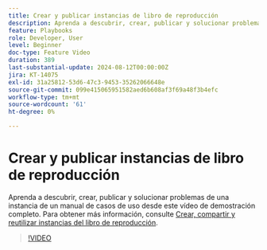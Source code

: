 ```yaml
---
title: Crear y publicar instancias de libro de reproducción
description: Aprenda a descubrir, crear, publicar y solucionar problemas de una instancia de un manual de casos de uso desde este vídeo de demostración completo.
feature: Playbooks
role: Developer, User
level: Beginner
doc-type: Feature Video
duration: 389
last-substantial-update: 2024-08-12T00:00:00Z
jira: KT-14075
exl-id: 31a25812-53d6-47c3-9453-35262066648e
source-git-commit: 099e415065951582aed6b608af3f69a48f3b4efc
workflow-type: tm+mt
source-wordcount: '61'
ht-degree: 0%

---
```


# Crear y publicar instancias de libro de reproducción

Aprenda a descubrir, crear, publicar y solucionar problemas de una instancia de un manual de casos de uso desde este vídeo de demostración completo. Para obtener más información, consulte [Crear, compartir y reutilizar instancias del libro de reproducción](https://experienceleague.adobe.com/docs/experience-platform/use-case-playbooks/playbooks/create-share-reuse.html).

>[!VIDEO](https://video.tv.adobe.com/v/3427058/?learn=on)
